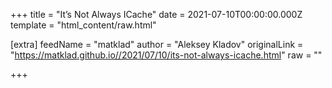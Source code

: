 
+++
title = "It’s Not Always ICache"
date = 2021-07-10T00:00:00.000Z
template = "html_content/raw.html"

[extra]
feedName = "matklad"
author = "Aleksey Kladov"
originalLink = "https://matklad.github.io//2021/07/10/its-not-always-icache.html"
raw = ""

+++

